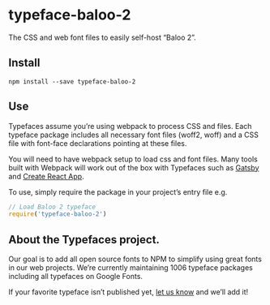 
# typeface-baloo-2

The CSS and web font files to easily self-host “Baloo 2”.

## Install

`npm install --save typeface-baloo-2`

## Use

Typefaces assume you’re using webpack to process CSS and files. Each typeface
package includes all necessary font files (woff2, woff) and a CSS file with
font-face declarations pointing at these files.

You will need to have webpack setup to load css and font files. Many tools built
with Webpack will work out of the box with Typefaces such as [Gatsby](https://github.com/gatsbyjs/gatsby)
and [Create React App](https://github.com/facebookincubator/create-react-app).

To use, simply require the package in your project’s entry file e.g.

```javascript
// Load Baloo 2 typeface
require('typeface-baloo-2')
```

## About the Typefaces project.

Our goal is to add all open source fonts to NPM to simplify using great fonts in
our web projects. We’re currently maintaining 1006 typeface packages
including all typefaces on Google Fonts.

If your favorite typeface isn’t published yet, [let us know](https://github.com/KyleAMathews/typefaces)
and we’ll add it!
